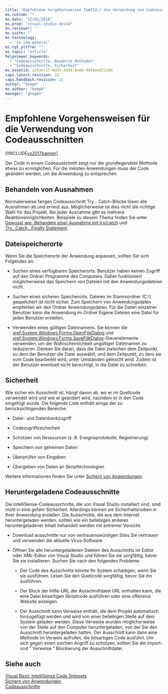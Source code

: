 ```yaml
---
title: "Empfohlene Vorgehensweisen f&#252;r die Verwendung von Codeausschnitten | Microsoft Docs"
ms.custom: ""
ms.date: "12/02/2016"
ms.prod: "visual-studio-dev14"
ms.reviewer: ""
ms.suite: ""
ms.technology: 
  - "vs-ide-general"
ms.tgt_pltfrm: ""
ms.topic: "article"
helpviewer_keywords: 
  - "Codeausschnitte, Bewährte Methoden"
  - "Codeausschnitte, Sicherheit"
ms.assetid: a293ec17-4dd7-4a99-8eeb-99f44a822a8b
caps.latest.revision: 22
caps.handback.revision: 22
author: "kempb"
ms.author: "kempb"
manager: "ghogen"
---
```

# Empfohlene Vorgehensweisen f&#252;r die Verwendung von Codeausschnitten
[!INCLUDE[vs2017banner](../code-quality/includes/vs2017banner.md)]

Der Code in einem Codeausschnitt zeigt nur die grundlegendste Methode etwas zu ermöglichen.  Für die meisten Anwendungen muss der Code geändert werden, um die Anwendung zu entsprechen.  
  
## Behandeln von Ausnahmen  
 Normalerweise fangen Codeausschnitt Try… Catch\-Blöcke lösen alle Ausnahmen ab und erneut aus.  Möglicherweise ist dies nicht die richtige Wahl für das Projekt.  Bei jeder Ausnahme gibt es mehrere Reaktionsmöglichkeiten.  Beispiele zu diesem Thema finden Sie unter [Gewusst wie: Behandeln einer Ausnahme mit try\/catch](../Topic/How%20to:%20Handle%20an%20Exception%20Using%20try-catch%20\(C%23%20Programming%20Guide\).md) und [Try...Catch...Finally Statement](/dotnet/visual-basic/language-reference/statements/try-catch-finally-statement).  
  
## Dateispeicherorte  
 Wenn Sie die Speicherorte der Anwendung anpassen, sollten Sie sich Folgendes an:  
  
-   Suchen eines verfügbaren Speicherorts.  Benutzer haben keinen Zugriff auf den Ordner Programme des Computers. Daher funktioniert möglicherweise das Speichern von Dateien mit den Anwendungsdateien nicht.  
  
-   Suchen eines sicheren Speicherorts.  Dateien im Stammordner \(C:\\\) gespeichert ist nicht sicher.  Zum Speichern von Anwendungsdaten empfehlen wir den Ordner Anwendungsdaten.  Für die Daten einzelner Benutzer kann die Anwendung im Ordner Eigene Dateien eine Datei für jeden Benutzer erstellen.  
  
-   Verwenden eines gültigen Dateinamens.  Sie können die <xref:System.Windows.Forms.OpenFileDialog> und <xref:System.Windows.Forms.SaveFileDialog>\-Steuerelemente verwenden, um die Wahrscheinlichkeit ungültiger Dateinamen zu reduzieren.  Denken Sie daran, dass die Datei zwischen dem Zeitpunkt, zu dem der Benutzer die Datei auswählt, und dem Zeitpunkt, zu dem sie vom Code bearbeitet wird, unter Umständen gelöscht wird.  Zudem ist der Benutzer eventuell nicht berechtigt, in die Datei zu schreiben.  
  
## Sicherheit  
 Wie sicher ein Ausschnitt ist, hängt davon ab, wo er im Quellcode verwendet wird und wie er geändert wird, nachdem er in den Code eingefügt wurde.  Die folgende Liste enthält einige der zu berücksichtigenden Bereiche.  
  
-   Datei\- und Datenbankzugriff  
  
-   Codezugriffssicherheit  
  
-   Schützen von Ressourcen \(z. B. Ereignisprotokolle, Registrierung\)  
  
-   Speichern von geheimen Daten  
  
-   Überprüfen von Eingaben  
  
-   Übergeben von Daten an Skripttechnologien  
  
 Weitere Informationen finden Sie unter [Sichern von Anwendungen](../ide/securing-applications.md).  
  
## Heruntergeladene Codeausschnitte  
 Die IntelliSense\-Codeausschnitte, die von Visual Studio installiert sind, sind nicht in eine gefahr Sicherheit.  Allerdings können sie Sicherheitsrisiken in Ihrer Anwendung erstellen.  Die Ausschnitte, die aus dem Internet heruntergeladen werden, sollten wie ein beliebiges anderes heruntergeladener Inhalt behandelt werden mit extremer Vorsicht.  
  
-   Download ausschnitte nur von vertrauenswürdigen Sites Sie vertrauen und verwenden die aktuelle Virus\-Software.  
  
-   Öffnen Sie alle heruntergeladenen Dateien des Ausschnitts im Editor oder XML\-Editor von Visual Studio und führen Sie sie sorgfältig, bevor Sie sie installieren.  Suchen Sie nach den folgenden Probleme:  
  
    -   Der Code des Ausschnitts könnte Ihr System schädigen, wenn Sie sie ausführen.  Lesen Sie den Quellcode sorgfältig, bevor Sie ihn ausführen.  
  
    -   Der Block der Hilfe\-URL der Ausschnittdatei URL enthalten kann, die eine Datei bösartigen Skriptcode ausführen oder eine offensive Website anzeigen.  
  
    -   Der Ausschnitt kann Verweise enthält, die dem Projekt automatisch hinzugefügt werden und wird von einer beliebigen Stelle auf dem System geladen werden.  Diese Verweise wurden möglicherweise von der Stelle auf den Computer heruntergeladen, von der Sie den Ausschnitt heruntergeladen hatten.  Der Ausschnitt kann dann eine Methode im Verweis aufrufen, die bösartigen Code ausführt.  Um sich gegen einen solchen Angriff zu schützen, sollten Sie die Import\- und " Verweise " Blockierung der Ausschnittdatei.  
  
## Siehe auch  
 [Visual Basic IntelliSense Code Snippets](/dotnet/visual-basic/developing-apps/using-ide/intellisense-code-snippets)   
 [Sichern von Anwendungen](../ide/securing-applications.md)   
 [Codeausschnitte](../ide/code-snippets.md)
